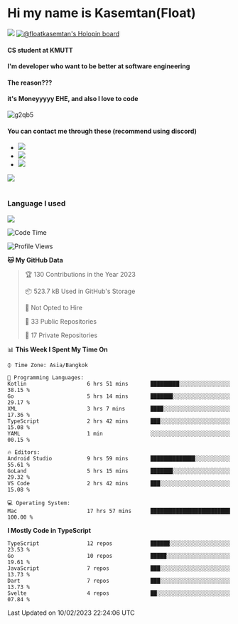 # Hi my name is Kasemtan(Float)
![](https://64.media.tumblr.com/9c2a8f831efe8da556ffbf89cebb52c9/b86c1ab833a37e32-93/s1280x1920/d000dc22f75df64be2bc150f5fa69c4f6df6bb07.gifv)
[![@floatkasemtan's Holopin board](https://holopin.me/floatkasemtan)](https://holopin.io/@floatkasemtan)
#### CS student at KMUTT
#### I'm developer who want to be better at software engineering
#### The reason???
#### it's Moneyyyyy EHE, and also I love to code
![g2qb5](https://user-images.githubusercontent.com/69688279/175812510-9235eaf7-72f7-40d3-b163-56efa9aa5c6b.gif)

#### You can contact me through these (recommend using discord)
- [![](https://img.shields.io/badge/Discord-5865F2?logo=Discord&logoColor=white)](https://discordapp.com/users/278155096225742848)
- [![](https://img.shields.io/badge/Facebook-1877F2?logo=facebook&logoColor=white)](https://www.facebook.com/float.teavasirichokchai/)
- [![](https://img.shields.io/badge/linkedin-0A66C2?logo=linkedin&logoColor=white)](https://www.linkedin.com/in/kasemtan-teavasirichokchai-975531227/)

[![](https://github-readme-stats.vercel.app/api?username=FloatKasemtan&show_icons=true&theme=nightowl)]()
#
### Language I used
[![](https://github-readme-stats.vercel.app/api/top-langs/?username=FloatKasemtan&layout=compact&theme=nightowl)]()
<!--START_SECTION:waka-->
![Code Time](http://img.shields.io/badge/Code%20Time-962%20hrs%2026%20mins-blue)

![Profile Views](http://img.shields.io/badge/Profile%20Views-10-blue)

**🐱 My GitHub Data** 

> 🏆 130 Contributions in the Year 2023
 > 
> 📦 523.7 kB Used in GitHub's Storage 
 > 
> 🚫 Not Opted to Hire
 > 
> 📜 33 Public Repositories 
 > 
> 🔑 17 Private Repositories  
 > 
📊 **This Week I Spent My Time On** 

```text
⌚︎ Time Zone: Asia/Bangkok

💬 Programming Languages: 
Kotlin                   6 hrs 51 mins       █████████░░░░░░░░░░░░░░░░   38.15 % 
Go                       5 hrs 14 mins       ███████░░░░░░░░░░░░░░░░░░   29.17 % 
XML                      3 hrs 7 mins        ████░░░░░░░░░░░░░░░░░░░░░   17.36 % 
TypeScript               2 hrs 42 mins       ███░░░░░░░░░░░░░░░░░░░░░░   15.08 % 
YAML                     1 min               ░░░░░░░░░░░░░░░░░░░░░░░░░   00.15 % 

🔥 Editors: 
Android Studio           9 hrs 59 mins       ██████████████░░░░░░░░░░░   55.61 % 
GoLand                   5 hrs 15 mins       ███████░░░░░░░░░░░░░░░░░░   29.32 % 
VS Code                  2 hrs 42 mins       ███░░░░░░░░░░░░░░░░░░░░░░   15.08 % 

💻 Operating System: 
Mac                      17 hrs 57 mins      █████████████████████████   100.00 % 

```

**I Mostly Code in TypeScript** 

```text
TypeScript               12 repos            ██████░░░░░░░░░░░░░░░░░░░   23.53 % 
Go                       10 repos            █████░░░░░░░░░░░░░░░░░░░░   19.61 % 
JavaScript               7 repos             ███░░░░░░░░░░░░░░░░░░░░░░   13.73 % 
Dart                     7 repos             ███░░░░░░░░░░░░░░░░░░░░░░   13.73 % 
Svelte                   4 repos             ██░░░░░░░░░░░░░░░░░░░░░░░   07.84 % 

```



 Last Updated on 10/02/2023 22:24:06 UTC
<!--END_SECTION:waka-->
<!--
**FloatKasemtan/FloatKasemtan** is a ✨ _special_ ✨ repository because its `README.md` (this file) appears on your GitHub profile.

Here are some ideas to get you started:

- 🔭 I’m currently working on ...
- 🌱 I’m currently learning ...
- 👯 I’m looking to collaborate on ...
- 🤔 I’m looking for help with ...
- 💬 Ask me about ...
- 📫 How to reach me: ...
- 😄 Pronouns: ...
- ⚡ Fun fact: ...
-->
